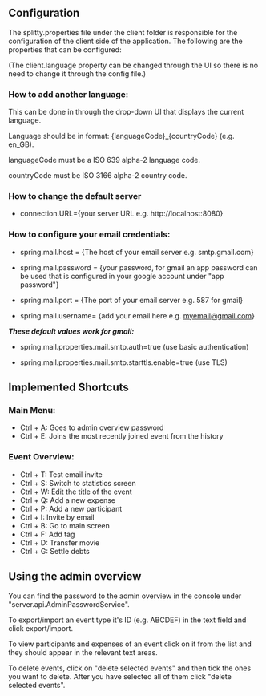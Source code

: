 ## Configuration

The splitty.properties file under the client folder is responsible for the configuration of the client side of the application. 
The following are the properties that can be configured:

(The client.language property can be changed through the UI so there is no need to change it through the config file.)

### **How to add another language:**

This can be done in through the drop-down UI that displays the current language.

Language should be in format: {languageCode}_{countryCode} (e.g. en_GB).

languageCode must be a ISO 639 alpha-2 language code.

countryCode must be ISO 3166 alpha-2 country code.


### **How to change the default server**

* connection.URL={your server URL e.g. http://localhost:8080}

### **How to configure your email credentials:**

 * spring.mail.host = {The host of your email server e.g. smtp.gmail.com}

 * spring.mail.password = {your password, for gmail an app password can be used that is configured in your google account under "app password"}

 * spring.mail.port = {The port of your email server e.g. 587 for gmail}
 * spring.mail.username= {add your email here e.g. myemail@gmail.com}

_**These default values work for gmail:**_

 * spring.mail.properties.mail.smtp.auth=true (use basic authentication)

 * spring.mail.properties.mail.smtp.starttls.enable=true (use TLS)

## **Implemented Shortcuts** 

### **Main Menu:**
* Ctrl + A: Goes to admin overview password
* Ctrl + E: Joins the most recently joined event from the history

### **Event Overview:**
* Ctrl + T: Test email invite 
* Ctrl + S: Switch to statistics screen 
* Ctrl + W: Edit the title of the event 
* Ctrl + Q: Add a new expense 
* Ctrl + P: Add a new participant 
* Ctrl + I: Invite by email 
* Ctrl + B: Go to main screen 
* Ctrl + F: Add tag 
* Ctrl + D: Transfer movie 
* Ctrl + G: Settle debts 

## **Using the admin overview**
You can find the password to the admin overview in the console under "server.api.AdminPasswordService".

To export/import an event type it's ID (e.g. ABCDEF) in the text field and click export/import.

To view participants and expenses of an event click on it from the list and they should appear in the relevant text areas.

To delete events, click on "delete selected events" and then tick the ones you want to delete. After you have selected all of them click "delete selected events".
